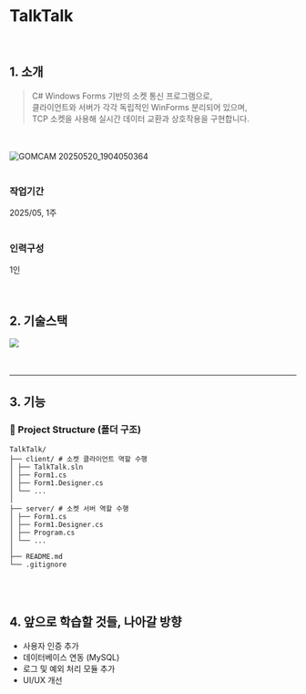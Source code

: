 # TalkTalk
<br />

## 1. 소개
> C# Windows Forms 기반의 소켓 통신 프로그램으로, <br />
> 클라이언트와 서버가 각각 독립적인 WinForms 분리되어 있으며,  <br />
> TCP 소켓을 사용해 실시간 데이터 교환과 상호작용을 구현합니다.

<br /> <br />
![GOMCAM 20250520_1904050364](https://github.com/user-attachments/assets/aa41cee6-4d84-46b6-8b7e-49009b8b3025)
<br /> <br />

### 작업기간
2025/05, 1주
<br /><br />

### 인력구성
1인
<br /><br /><br />

## 2. 기술스택

<img src ="https://img.shields.io/badge/C_sharp-1572B6.svg?&style=for-the-badge&logo=Csharp&logoColor=Blue"/>  <br /><br /> <br />

---

## 3. 기능
### 📂 Project Structure (폴더 구조)
```
TalkTalk/
├── client/ # 소켓 클라이언트 역할 수행
│ ├── TalkTalk.sln
│ ├── Form1.cs
│ ├── Form1.Designer.cs
│ └── ...
│
├── server/ # 소켓 서버 역할 수행
│ ├── Form1.cs
│ ├── Form1.Designer.cs
│ ├── Program.cs
│ └── ...
│
├── README.md
└── .gitignore

```
<br /><br />

## 4. 앞으로 학습할 것들, 나아갈 방향
- 사용자 인증 추가
- 데이터베이스 연동 (MySQL)
- 로그 및 예외 처리 모듈 추가
- UI/UX 개선
  
<br /><br /> <br /> 
